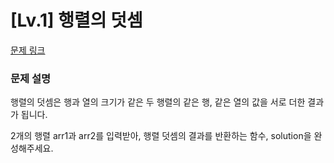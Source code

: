 # [Lv.1] 행렬의 덧셈

[문제 링크](https://school.programmers.co.kr/learn/courses/30/lessons/12950) 

### 문제 설명

<p>행렬의 덧셈은 행과 열의 크기가 같은 두 행렬의 같은 행, 같은 열의 값을 서로 더한 결과가 됩니다.</p>
<p>2개의 행렬 arr1과 arr2를 입력받아, 행렬 덧셈의 결과를 반환하는 함수, solution을 완성해주세요.</p>
